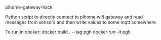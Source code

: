 pihome-gateway-hack

Python script to directly connect to pihome wifi gateway and read messages from sensors and then write values to some mqtt somewhere

To run in docker:
docker build . --tag pgh
docker run -it pgh 

